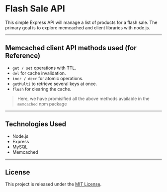 # Flash Sale API

This simple Express API will manage a list of products for a flash sale. The primary goal is to explore memcached and client libraries with node.js.

---

## Memcached client API methods used (for Reference)

- `get / set` operations with TTL.
- `del` for cache invalidation.
- `incr / decr` for atomic operations.
- `getMulti` to retrieve several keys at once.
- `flush` for clearing the cache.

> Here, we have promisified all the above methods available in the `memcached` npm package

---

## Technologies Used

- Node.js
- Express
- MySQL
- Memcached

---

## License

This project is released under the [MIT License](LICENSE).
